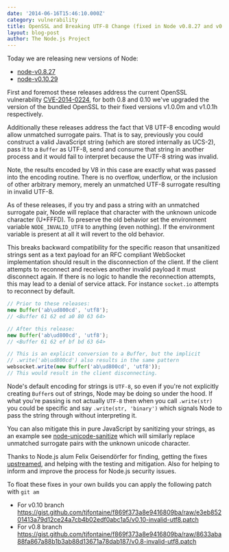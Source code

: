```yaml
---
date: '2014-06-16T15:46:10.000Z'
category: vulnerability
title: OpenSSL and Breaking UTF-8 Change (fixed in Node v0.8.27 and v0.10.29)
layout: blog-post
author: The Node.js Project
---
```


Today we are releasing new versions of Node:

- [node-v0.8.27](https://nodejs.org/dist/v0.8.27)
- [node-v0.10.29](https://nodejs.org/dist/v0.10.29)

First and foremost these releases address the current OpenSSL vulnerability
[CVE-2014-0224](https://cve.mitre.org/cgi-bin/cvename.cgi?name=CVE-2014-0224),
for both 0.8 and 0.10 we've upgraded the version of the bundled OpenSSL to
their fixed versions v1.0.0m and v1.0.1h respectively.

Additionally these releases address the fact that V8 UTF-8 encoding would allow
unmatched surrogate pairs. That is to say, previously you could construct a
valid JavaScript string (which are stored internally as UCS-2), pass it to a
`Buffer` as UTF-8, send and consume that string in another process and it would
fail to interpret because the UTF-8 string was invalid.

Note, the results encoded by V8 in this case are exactly what was passed into
the encoding routine. There is no overflow, underflow, or the inclusion of
other arbitrary memory, merely an unmatched UTF-8 surrogate resulting in
invalid UTF-8.

As of these releases, if you try and pass a string with an unmatched surrogate
pair, Node will replace that character with the unknown unicode character
(U+FFFD). To preserve the old behavior set the environment variable
`NODE_INVALID_UTF8` to anything (even nothing). If the environment variable is
present at all it will revert to the old behavior.

This breaks backward compatibility for the specific reason that unsanitized
strings sent as a text payload for an RFC compliant WebSocket implementation
should result in the disconnection of the client. If the client attempts to
reconnect and receives another invalid payload it must disconnect again. If
there is no logic to handle the reconnection attempts, this may lead to a
denial of service attack. For instance `socket.io` attempts to reconnect by
default.

```javascript
// Prior to these releases:
new Buffer('ab\ud800cd', 'utf8');
// <Buffer 61 62 ed a0 80 63 64>

// After this release:
new Buffer('ab\ud800cd', 'utf8');
// <Buffer 61 62 ef bf bd 63 64>

// This is an explicit conversion to a Buffer, but the implicit
// .write('ab\ud800cd') also results in the same pattern
websocket.write(new Buffer('ab\ud800cd', 'utf8'));
// This would result in the client disconnecting.
```

Node's default encoding for strings is `UTF-8`, so even if you're not
explicitly creating `Buffer`s out of strings, Node may be doing so under the
hood. If what you're passing is not actually `UTF-8` then when you call
`.write(str)` you could be specific and say `.write(str, 'binary')` which
signals Node to pass the string through without interpreting it.

You can also mitigate this in pure JavaScript by sanitizing your strings, as an
example see
[node-unicode-sanitize](https://github.com/felixge/node-unicode-sanitize/blob/master/index.js)
which will similarly replace unmatched surrogate pairs with the unknown unicode
character.

Thanks to Node.js alum Felix Geisendörfer for finding, getting the fixes
[upstreamed](https://code.google.com/p/v8/source/detail?r=18683), and helping
with the testing and mitigation. Also for helping to inform and improve the
process for Node.js security issues.

To float these fixes in your own builds you can apply the following patch with
`git am`

- For v0.10 branch https://gist.github.com/tjfontaine/f869f373a8e9416809ba/raw/e3eb85201413a79d12ce24a7cb4b02edf0abc1a5/v0.10-invalid-utf8.patch
- For v0.8 branch https://gist.github.com/tjfontaine/f869f373a8e9416809ba/raw/8633aba88fa867a88b1b3ab88d13671a78dab187/v0.8-invalid-utf8.patch
